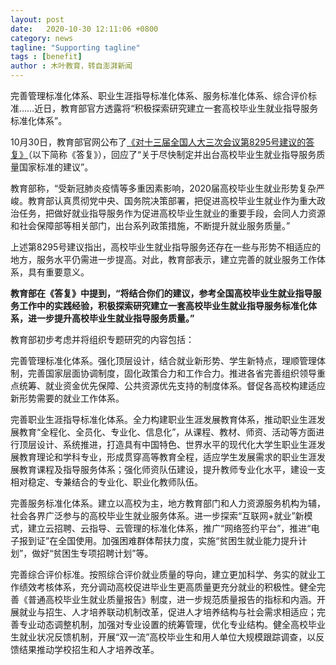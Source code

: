 ```yaml
---
layout: post
date:   2020-10-30 12:11:06 +0800
category: news
tagline: "Supporting tagline"
tags : [benefit]
author : 木叶教育，转自澎湃新闻
---
```




完善管理标准化体系、职业生涯指导标准化体系、服务标准化体系、综合评价标准……近日，教育部官方透露将“积极探索研究建立一套高校毕业生就业指导服务标准化体系”。

10月30日，教育部官网公布了[《对十三届全国人大三次会议第8295号建议的答复》](http://www.moe.gov.cn/jyb_xxgk/xxgk_jyta/jyta_xueshengsi/202010/t20201030_497402.html)（以下简称《答复》），回应了“关于尽快制定并出台高校毕业生就业指导服务质量国家标准的建议”。

教育部称，“受新冠肺炎疫情等多重因素影响，2020届高校毕业生就业形势复杂严峻。教育部认真贯彻党中央、国务院决策部署，把促进高校毕业生就业作为重大政治任务，把做好就业指导服务作为促进高校毕业生就业的重要手段，会同人力资源和社会保障部等相关部门，出台系列政策措施，不断提升就业服务质量。”

上述第8295号建议指出，高校毕业生就业指导服务还存在一些与形势不相适应的地方，服务水平仍需进一步提高。对此，教育部表示，建立完善的就业服务工作体系，具有重要意义。

**教育部在《答复》中提到，“将结合你们的建议，参考全国高校毕业生就业指导服务工作中的实践经验，积极探索研究建立一套高校毕业生就业指导服务标准化体系，进一步提升高校毕业生就业指导服务质量。”**

教育部初步考虑并将组织专题研究的内容包括：

完善管理标准化体系。强化顶层设计，结合就业新形势、学生新特点，理顺管理体制，完善国家层面协调制度，固化政策合力和工作合力。推进各省完善组织领导重点统筹、就业资金优先保障、公共资源优先支持的制度体系。督促各高校构建适应新形势需要的就业工作体系。

完善职业生涯指导标准化体系。全力构建职业生涯发展教育体系，推动职业生涯发展教育“全程化、全员化、专业化、信息化”，从课程、教材、师资、活动等方面进行顶层设计、系统推进，打造具有中国特色、世界水平的现代化大学生职业生涯发展教育理论和学科专业，形成贯穿高等教育全程，适应学生发展需求的职业生涯发展教育课程及指导服务体系；强化师资队伍建设，提升教师专业化水平，建设一支相对稳定、专兼结合的专业化、职业化教师队伍。

完善服务标准化体系。建立以高校为主，地方教育部门和人力资源服务机构为辅，社会各界广泛参与的高校毕业生就业服务体系。进一步探索“互联网+就业”新模式，建立云招聘、云指导、云管理的标准化体系，推广“网络签约平台”，推进“电子报到证”在全国使用。加强困难群体帮扶力度，实施“贫困生就业能力提升计划”，做好“贫困生专项招聘计划”等。

完善综合评价标准。按照综合评价就业质量的导向，建立更加科学、务实的就业工作绩效考核体系，充分调动高校促进毕业生更高质量更充分就业的积极性。健全完善《普通高校毕业生就业质量报告》制度，进一步规范质量报告的指标和内涵。开展就业与招生、人才培养联动机制改革，促进人才培养结构与社会需求相适应；完善专业动态调整机制，加强对专业设置的统筹管理，优化专业结构。健全高校毕业生就业状况反馈机制，开展“双一流”高校毕业生和用人单位大规模跟踪调查，以反馈结果推动学校招生和人才培养改革。